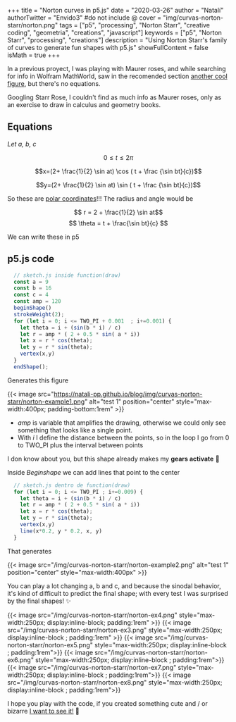 +++
title = "Norton curves in p5.js"
date = "2020-03-26"
author = "Natalí"
authorTwitter = "Envido3" #do not include @
cover = "img/curvas-norton-starr/norton.png"
tags = ["p5", "processing", "Norton Starr", "creative coding", "geometria", "creations", "javascript"]
keywords = ["p5", "Norton Starr", "processing", "creations"]
description = "Using Norton Starr's family of curves to generate fun shapes with p5.js"
showFullContent = false
isMath = true
+++

In a previous proyect, I was playing with Maurer roses, and while searching for info in Wolfram MathWorld, saw in the recomended section [another cool figure](https://mathworld.wolfram.com/StarrRose.html), but there's no equations.  


<!-- {{< image src="https://mathworld.wolfram.com/images/eps-gif/StarrRose_1000.gif" alt="rosas Starr" position="center" style="background-color:rgb(200,200,200); max-width:350px; border-radius: 2px;" >}} -->

Googling Starr Rose, I couldn't find as much info as Maurer roses, only as an exercise to draw in calculus and geometry books.

## Equations

*Let a, b, c*

$$ 0 \leq t \leq 2\pi$$

$$x=(2+ \frac{1}{2} \sin at) \cos ( t + \frac {\sin bt}{c})$$

$$y=(2+ \frac{1}{2} \sin at) \sin ( t + \frac {\sin bt}{c})$$

So these are [polar coordinates](https://en.wikipedia.org/wiki/Polar_coordinate_system)!!! The radius and angle would be

$$ r = 2 + \frac{1}{2} \sin at$$
$$ \theta = t + \frac{\sin bt}{c} $$

We can write these in p5 

## p5.js code

```javascript
  // sketch.js inside function(draw)
  const a = 9
  const b = 16
  const c = 4
  const amp = 120
  beginShape()
  strokeWeight(2);
  for (let i = 0; i <= TWO_PI + 0.001  ; i+=0.001) {
    let theta = i + (sin(b * i) / c)
    let r = amp * ( 2 + 0.5 * sin( a * i))
    let x = r * cos(theta);
    let y = r * sin(theta);
    vertex(x,y)  
  }
  endShape();
```

Generates this figure


{{< image src="https://natali-pp.github.io/blog/img/curvas-norton-starr/norton-example1.png" alt="test 1" position="center" style="max-width:400px; padding-bottom:1rem" >}}

* *amp* is variable that amplifies the drawing, otherwise we could only see something that looks like a single point.
* With *i* I define the distance between the points, so in the loop I go from 0 to TWO_PI plus the interval between points

I don know about you, but this shape already makes my **gears activate** 🤖 

Inside *Beginshape* we can add lines that point to the center

```javascript
  // sketch.js dentro de function(draw)
  for (let i = 0; i <= TWO_PI ; i+=0.009) {
    let theta = i + (sin(b * i) / c)
    let r = amp * ( 2 + 0.5 * sin( a * i))
    let x = r * cos(theta);
    let y = r * sin(theta);
    vertex(x,y)
    line(x*0.2, y * 0.2, x, y) 
  }
```
That generates

{{< image src="/img/curvas-norton-starr/norton-example2.png" alt="test 1" position="center" style="max-width:400px" >}}

You can play a lot changing a, b and c, and because the sinodal behavior, it's kind of difficult to predict the final shape; with every test I was surprised by the final shapes! ✨


  {{< image src="/img/curvas-norton-starr/norton-ex4.png" style="max-width:250px; display:inline-block; padding:1rem" >}}
  {{< image src="/img/curvas-norton-starr/norton-ex3.png" style="max-width:250px; display:inline-block ; padding:1rem" >}}
  {{< image src="/img/curvas-norton-starr/norton-ex5.png"  style="max-width:250px; display:inline-block ; padding:1rem">}} 
  {{< image src="/img/curvas-norton-starr/norton-ex6.png"  style="max-width:250px; display:inline-block ; padding:1rem">}} 
  {{< image src="/img/curvas-norton-starr/norton-ex7.png"  style="max-width:250px; display:inline-block ; padding:1rem">}} 
  {{< image src="/img/curvas-norton-starr/norton-ex8.png"  style="max-width:250px; display:inline-block ; padding:1rem">}} 

I hope you play with the code, if you created something cute and / or bizarre [I want to see it!](https://twitter.com/Envido3) 🤩
